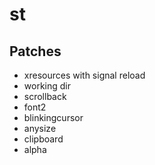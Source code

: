 # st

## Patches

+ xresources with signal reload
+ working dir
+ scrollback
+ font2
+ blinkingcursor
+ anysize
+ clipboard
+ alpha
